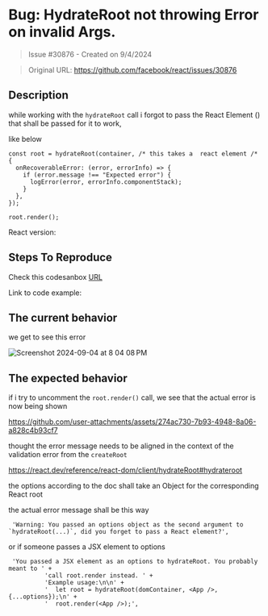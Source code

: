 # Bug: HydrateRoot not throwing Error on invalid Args.

> Issue #30876 - Created on 9/4/2024

> Original URL: https://github.com/facebook/react/issues/30876

## Description

while working with the `hydrateRoot` call i forgot to pass the React Element (<App/>)  that shall be passed for it to work, 

like below

```
const root = hydrateRoot(container, /* this takes a  react element /* {
  onRecoverableError: (error, errorInfo) => {
    if (error.message !== "Expected error") {
      logError(error, errorInfo.componentStack);
    }
  },
});

root.render();
```


React version:

## Steps To Reproduce

Check this codesanbox [URL](https://codesandbox.io/p/sandbox/upbeat-hellman-zddp32?layout=%257B%2522sidebarPanel%2522%253A%2522EXPLORER%2522%252C%2522rootPanelGroup%2522%253A%257B%2522direction%2522%253A%2522horizontal%2522%252C%2522contentType%2522%253A%2522UNKNOWN%2522%252C%2522type%2522%253A%2522PANEL_GROUP%2522%252C%2522id%2522%253A%2522ROOT_LAYOUT%2522%252C%2522panels%2522%253A%255B%257B%2522type%2522%253A%2522PANEL_GROUP%2522%252C%2522contentType%2522%253A%2522UNKNOWN%2522%252C%2522direction%2522%253A%2522vertical%2522%252C%2522id%2522%253A%2522cm0mjhmea00063b6idn6hqjm3%2522%252C%2522sizes%2522%253A%255B100%255D%252C%2522panels%2522%253A%255B%257B%2522type%2522%253A%2522PANEL_GROUP%2522%252C%2522contentType%2522%253A%2522EDITOR%2522%252C%2522direction%2522%253A%2522horizontal%2522%252C%2522id%2522%253A%2522EDITOR%2522%252C%2522panels%2522%253A%255B%257B%2522type%2522%253A%2522PANEL%2522%252C%2522contentType%2522%253A%2522EDITOR%2522%252C%2522id%2522%253A%2522cm0mjhmea00023b6i2f26jg8l%2522%257D%255D%257D%252C%257B%2522type%2522%253A%2522PANEL_GROUP%2522%252C%2522contentType%2522%253A%2522SHELLS%2522%252C%2522direction%2522%253A%2522horizontal%2522%252C%2522id%2522%253A%2522SHELLS%2522%252C%2522panels%2522%253A%255B%257B%2522type%2522%253A%2522PANEL%2522%252C%2522contentType%2522%253A%2522SHELLS%2522%252C%2522id%2522%253A%2522cm0mjhmea00033b6idvtxgz17%2522%257D%255D%257D%255D%257D%252C%257B%2522type%2522%253A%2522PANEL_GROUP%2522%252C%2522contentType%2522%253A%2522DEVTOOLS%2522%252C%2522direction%2522%253A%2522vertical%2522%252C%2522id%2522%253A%2522DEVTOOLS%2522%252C%2522panels%2522%253A%255B%257B%2522type%2522%253A%2522PANEL%2522%252C%2522contentType%2522%253A%2522DEVTOOLS%2522%252C%2522id%2522%253A%2522cm0mjhmea00053b6i7m0sa78t%2522%257D%255D%257D%255D%252C%2522sizes%2522%253A%255B50%252C50%255D%257D%252C%2522tabbedPanels%2522%253A%257B%2522cm0mjhmea00023b6i2f26jg8l%2522%253A%257B%2522tabs%2522%253A%255B%257B%2522id%2522%253A%2522cm0mjhme900013b6iw20lmua8%2522%252C%2522mode%2522%253A%2522permanent%2522%252C%2522type%2522%253A%2522FILE%2522%252C%2522filepath%2522%253A%2522%252Fsrc%252Findex.js%2522%252C%2522state%2522%253A%2522IDLE%2522%252C%2522initialSelections%2522%253A%255B%257B%2522startLineNumber%2522%253A9%252C%2522startColumn%2522%253A14%252C%2522endLineNumber%2522%253A9%252C%2522endColumn%2522%253A14%257D%255D%257D%255D%252C%2522id%2522%253A%2522cm0mjhmea00023b6i2f26jg8l%2522%252C%2522activeTabId%2522%253A%2522cm0mjhme900013b6iw20lmua8%2522%257D%252C%2522cm0mjhmea00053b6i7m0sa78t%2522%253A%257B%2522id%2522%253A%2522cm0mjhmea00053b6i7m0sa78t%2522%252C%2522activeTabId%2522%253A%2522cm0nzfa34001f3b6ilsgx6f50%2522%252C%2522tabs%2522%253A%255B%257B%2522id%2522%253A%2522cm0mjhmea00043b6iz2cixpbe%2522%252C%2522mode%2522%253A%2522permanent%2522%252C%2522type%2522%253A%2522UNASSIGNED_PORT%2522%252C%2522port%2522%253A0%257D%252C%257B%2522type%2522%253A%2522UNASSIGNED_PORT%2522%252C%2522port%2522%253A0%252C%2522id%2522%253A%2522cm0mjhreo00133b6i1os2mhsa%2522%252C%2522mode%2522%253A%2522permanent%2522%257D%252C%257B%2522type%2522%253A%2522SANDBOX_INFO%2522%252C%2522isCloud%2522%253Afalse%252C%2522id%2522%253A%2522cm0nzfa34001f3b6ilsgx6f50%2522%252C%2522mode%2522%253A%2522permanent%2522%257D%255D%257D%252C%2522cm0mjhmea00033b6idvtxgz17%2522%253A%257B%2522tabs%2522%253A%255B%255D%252C%2522id%2522%253A%2522cm0mjhmea00033b6idvtxgz17%2522%257D%257D%252C%2522showDevtools%2522%253Atrue%252C%2522showShells%2522%253Afalse%252C%2522showSidebar%2522%253Atrue%252C%2522sidebarPanelSize%2522%253A15%257D)

<!--
  Your bug will get fixed much faster if we can run your code and it doesn't
  have dependencies other than React. Issues without reproduction steps or
  code examples may be immediately closed as not actionable.
-->

Link to code example:

<!--
  Please provide a CodeSandbox (https://codesandbox.io/s/new), a link to a
  repository on GitHub, or provide a minimal code example that reproduces the
  problem. You may provide a screenshot of the application if you think it is
  relevant to your bug report. Here are some tips for providing a minimal
  example: https://stackoverflow.com/help/mcve.
-->

## The current behavior

we get to see this error 

![Screenshot 2024-09-04 at 8 04 08 PM](https://github.com/user-attachments/assets/f36be6fc-08cc-4710-81b1-a200e15661c1)

## The expected behavior

if i try to uncomment the `root.render()` call, we see that the actual error is now being shown

https://github.com/user-attachments/assets/274ac730-7b93-4948-8a06-a828c4b93cf7

thought the error message needs to be aligned in the context of the validation error from the `createRoot`

https://react.dev/reference/react-dom/client/hydrateRoot#hydrateroot

the options according to the doc shall take an Object for the corresponding React root

the actual error message shall be this way

```
 'Warning: You passed an options object as the second argument to `hydrateRoot(...)`, did you forget to pass a React element?',

```

or if someone passes a JSX element to options 

```
 'You passed a JSX element as an options to hydrateRoot. You probably meant to ' +
          'call root.render instead. ' +
          'Example usage:\n\n' +
          '  let root = hydrateRoot(domContainer, <App />, {...options});\n' +
          '  root.render(<App />);',
```

